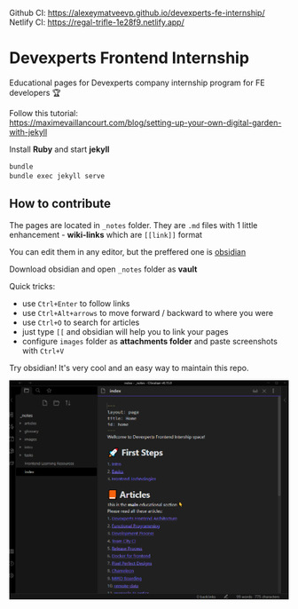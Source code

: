 Github CI: https://alexeymatveevp.github.io/devexperts-fe-internship/  
Netlify CI: https://regal-trifle-1e28f9.netlify.app/ 

# Devexperts Frontend Internship
Educational pages for Devexperts company internship program for FE developers 🏆

Follow this tutorial:  
https://maximevaillancourt.com/blog/setting-up-your-own-digital-garden-with-jekyll

Install **Ruby** and start **jekyll**
```bash
bundle
bundle exec jekyll serve
```

## How to contribute
The pages are located in `_notes` folder. They are `.md` files with 1 little enhancement - **wiki-links** which are `[[link]]` format

You can edit them in any editor, but the preffered one is [obsidian](https://obsidian.md/) 

Download obsidian and open `_notes` folder as **vault**

Quick tricks:
- use `Ctrl+Enter` to follow links
- use `Ctrl+Alt+arrows` to move forward / backward to where you were
- use `Ctrl+O` to search for articles
- just type `[[` and obsidian will help you to link your pages
- configure `images` folder as **attachments folder** and paste screenshots with `Ctrl+V`

Try obsidian! It's very cool and an easy way to maintain this repo.

![obsidian.png](obsidian.png)
